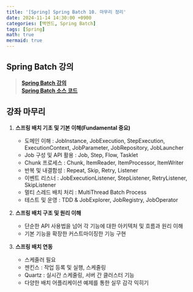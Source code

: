 ```yaml
---
title: '[Spring] Spring Batch 10. 마무리 정리'
date: 2024-11-14 14:30:00 +0900
categories: [백엔드, Spring Batch]
tags: [Spring]
math: true
mermaid: true
---
```


## Spring Batch 강의
> [**Spring Batch 강의**](https://www.inflearn.com/course/스프링-배치/dashboard)<br/>
> [**Spring Batch 소스 코드**](https://github.com/onjsdnjs/spring-batch-lecture)

## 강좌 마무리
1. **스프링 배치 기초 및 기본 이해(Fundamental 중요)**
    - 도메인 이해 : JobInstance, JobExecution, StepExecution, ExecutionContext, JobParameter, JobRepository, JobLauncher
    - Job 구성 및 API 활용 : Job, Step, Flow, Tasklet
    - Chunk 프로세스 : Chunk, ItemReader, ItemProcessor, ItemWriter
    - 반복 및 내결함성 : Repeat, Skip, Retry, Listener
    - 이벤트 리스너 : JobExecutionListener, StepListener, RetryListener, SkipListener
    - 멀티 스레드 배치 처리 : MultiThread Batch Process
    - 테스트 및 운영 : TDD & JobExplorer, JobRegistry, JobOperator

2. **스프링 배치 구조 및 원리 이해**
    - 단순한 API 사용법을 넘어 각 기능에 대한 아키텍처 및 흐름과 원리 이해
    - 기본 기능을 확장한 커스트마이징한 기능 구현

3. **스프링 배치 연동**
    - 스케줄러 필요
    - 젠킨스 : 작업 등록 및 실행, 스케줄링
    - Quartz : 실시간 스케줄링, 서버 간 클러스터 기능
    - 다양한 배치 어플리케이션 예제를 통한 실무 감각 익히기